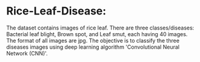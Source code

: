 # Rice-Leaf-Disease:
The dataset contains images of rice leaf.
There are three classes/diseases: Bacterial leaf blight, Brown spot, and Leaf smut, each having 40 images.
The format of all images are jpg.
The objective is to classify the three diseases images using deep learning algorithm 'Convolutional Neural Network (CNN)'.
